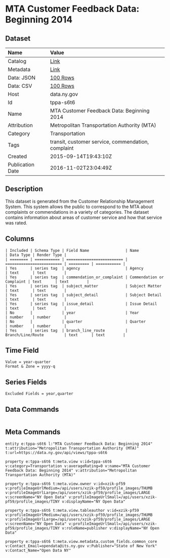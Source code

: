 # MTA Customer Feedback Data: Beginning 2014

## Dataset

| Name | Value |
| :--- | :---- |
| Catalog | [Link](https://catalog.data.gov/dataset/mta-customer-feedback-data-beginning-2014) |
| Metadata | [Link](https://data.ny.gov/api/views/tppa-s6t6) |
| Data: JSON | [100 Rows](https://data.ny.gov/api/views/tppa-s6t6/rows.json?max_rows=100) |
| Data: CSV | [100 Rows](https://data.ny.gov/api/views/tppa-s6t6/rows.csv?max_rows=100) |
| Host | data.ny.gov |
| Id | tppa-s6t6 |
| Name | MTA Customer Feedback Data: Beginning 2014 |
| Attribution | Metropolitan Transportation Authority (MTA) |
| Category | Transportation |
| Tags | transit, customer service, commendation, complaint |
| Created | 2015-09-14T19:43:10Z |
| Publication Date | 2016-11-02T23:04:49Z |

## Description

This dataset is generated from the Customer Relationship Management System.  This system allows the public to correspond to the MTA about complaints or commendations in a variety of categories.  The dataset contains information about areas of customer service and how that service was rated.

## Columns

```ls
| Included | Schema Type | Field Name                | Name                      | Data Type | Render Type |
| ======== | =========== | ========================= | ========================= | ========= | =========== |
| Yes      | series tag  | agency                    | Agency                    | text      | text        |
| Yes      | series tag  | commendation_or_complaint | Commendation or Complaint | text      | text        |
| Yes      | series tag  | subject_matter            | Subject Matter            | text      | text        |
| Yes      | series tag  | subject_detail            | Subject Detail            | text      | text        |
| Yes      | series tag  | issue_detail              | Issue Detail              | text      | text        |
| No       |             | year                      | Year                      | number    | number      |
| No       |             | quarter                   | Quarter                   | number    | number      |
| Yes      | series tag  | branch_line_route         | Branch/Line/Route         | text      | text        |
```

## Time Field

```ls
Value = year-quarter
Format & Zone = yyyy-q
```

## Series Fields

```ls
Excluded Fields = year,quarter
```

## Data Commands

```ls
```

## Meta Commands

```ls
entity e:tppa-s6t6 l:"MTA Customer Feedback Data: Beginning 2014" t:attribution="Metropolitan Transportation Authority (MTA)" t:url=https://data.ny.gov/api/views/tppa-s6t6

property e:tppa-s6t6 t:meta.view v:id=tppa-s6t6 v:category=Transportation v:averageRating=0 v:name="MTA Customer Feedback Data: Beginning 2014" v:attribution="Metropolitan Transportation Authority (MTA)"

property e:tppa-s6t6 t:meta.view.owner v:id=xzik-pf59 v:profileImageUrlMedium=/api/users/xzik-pf59/profile_images/THUMB v:profileImageUrlLarge=/api/users/xzik-pf59/profile_images/LARGE v:screenName="NY Open Data" v:profileImageUrlSmall=/api/users/xzik-pf59/profile_images/TINY v:displayName="NY Open Data"

property e:tppa-s6t6 t:meta.view.tableauthor v:id=xzik-pf59 v:profileImageUrlMedium=/api/users/xzik-pf59/profile_images/THUMB v:profileImageUrlLarge=/api/users/xzik-pf59/profile_images/LARGE v:screenName="NY Open Data" v:profileImageUrlSmall=/api/users/xzik-pf59/profile_images/TINY v:roleName=publisher v:displayName="NY Open Data"

property e:tppa-s6t6 t:meta.view.metadata.custom_fields.common_core v:Contact_Email=opendata@its.ny.gov v:Publisher="State of New York" v:Contact_Name="Open Data NY"
```